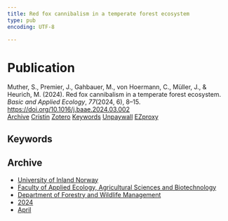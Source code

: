 ```yaml
---
title: Red fox cannibalism in a temperate forest ecosystem
type: pub
encoding: UTF-8

---
```

<h1>Publication</h1>
<article id="csl-bib-container-ABEJMNHN" class="csl-bib-container">
  <div class="csl-bib-body"> <div class="csl-entry">Muther, S., Premier, J., Gahbauer, M., von Hoermann, C., Müller, J., &#38; Heurich, M. (2024). Red fox cannibalism in a temperate forest ecosystem. <i>Basic and Applied Ecology</i>, <i>77</i>(2024, 6), 8–15. <a href="https://doi.org/10.1016/j.baae.2024.03.002">https://doi.org/10.1016/j.baae.2024.03.002</a></div> </div>
  <div class="csl-bib-buttons">
    <a href="#taxonomy-article-ABEJMNHN" alt="archive" class="csl-bib-button">Archive</a>
    <a href="https://app.cristin.no/results/show.jsf?id=2262844" alt="Cristin" class="csl-bib-button">Cristin</a>
    <a href="http://zotero.org/groups/5881554/items/ABEJMNHN" alt="Zotero" class="csl-bib-button">Zotero</a>
    <a href="#keywords-article-ABEJMNHN" alt="keywords" class="csl-bib-button">Keywords</a>
    <a href="https://doi.org/10.1016/j.baae.2024.03.002" alt="Unpaywall" class="csl-bib-button">Unpaywall</a>
    <a href="https://doi.org/10.1016/j.baae.2024.03.002" alt="EZproxy" class="csl-bib-button">EZproxy</a>
  </div>
  <div id="csl-bib-meta-container-ABEJMNHN"></div>
</article>
<div id="csl-bib-meta-ABEJMNHN" class="csl-bib-meta">
  <article id="keywords-article-ABEJMNHN" class="keywords-article">
    <h1>Keywords</h1>
    
  </article>
  <article id="taxonomy-article-ABEJMNHN" class="taxonomy-article">
    <h1>Archive</h1>
    <ul>
      <li><a href="{{< params subfolder >}}en/archive/?key=3DCRN523">University of Inland Norway</a></li>
      <li><a href="{{< params subfolder >}}en/archive/?key=T77LXH6D">Faculty of Applied Ecology, Agricultural Sciences and Biotechnology</a></li>
      <li><a href="{{< params subfolder >}}en/archive/?key=7TRARPE3">Department of Forestry and Wildlife Management</a></li>
      <li><a href="{{< params subfolder >}}en/archive/?key=A4XX8HDP">2024</a></li>
      <li><a href="{{< params subfolder >}}en/archive/?key=KY9TTFZF">April</a></li>
    </ul>
  </article>
</div>
